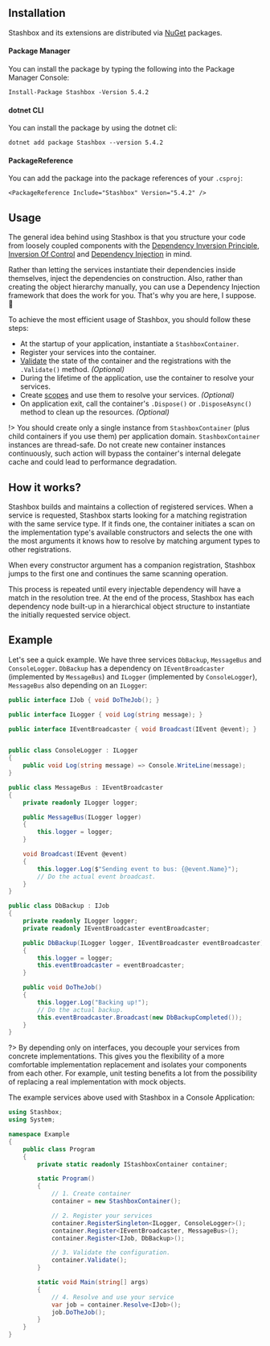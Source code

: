 ## Installation

Stashbox and its extensions are distributed via [NuGet](https://www.nuget.org/packages?q=stashbox) packages.

<!-- tabs:start -->

#### **Package Manager**

You can install the package by typing the following into the Package Manager Console:
```
Install-Package Stashbox -Version 5.4.2
```

#### **dotnet CLI**

You can install the package by using the dotnet cli:
```
dotnet add package Stashbox --version 5.4.2
```

#### **PackageReference**

You can add the package into the package references of your `.csproj`:
```
<PackageReference Include="Stashbox" Version="5.4.2" />
```

<!-- tabs:end -->

## Usage
The general idea behind using Stashbox is that you structure your code from loosely coupled components with the [Dependency Inversion Principle](https://en.wikipedia.org/wiki/Dependency_inversion_principle), [Inversion Of Control](https://en.wikipedia.org/wiki/Inversion_of_control) and [Dependency Injection](https://martinfowler.com/articles/injection.html) in mind. 

Rather than letting the services instantiate their dependencies inside themselves, inject the dependencies on construction. Also, rather than creating the object hierarchy manually, you can use a Dependency Injection framework that does the work for you. That's why you are here, I suppose. 🙂

To achieve the most efficient usage of Stashbox, you should follow these steps:
- At the startup of your application, instantiate a `StashboxContainer`.
- Register your services into the container.
- [Validate](diagnostics/validation) the state of the container and the registrations with the `.Validate()` method. *(Optional)*
- During the lifetime of the application, use the container to resolve your services.
- Create [scopes](usage/scopes) and use them to resolve your services. *(Optional)*
- On application exit, call the container's `.Dispose()` or `.DisposeAsync()` method to clean up the resources. *(Optional)*

!> You should create only a single instance from `StashboxContainer` (plus child containers if you use them) per application domain. `StashboxContainer` instances are thread-safe. Do not create new container instances continuously, such action will bypass the container's internal delegate cache and could lead to performance degradation. 

## How it works?
Stashbox builds and maintains a collection of registered services. When a service is requested, Stashbox starts looking for a matching registration with the same service type. If it finds one, the container initiates a scan on the implementation type's available constructors and selects the one with the most arguments it knows how to resolve by matching argument types to other registrations.

When every constructor argument has a companion registration, Stashbox jumps to the first one and continues the same scanning operation. 

This process is repeated until every injectable dependency will have a match in the resolution tree. At the end of the process, Stashbox has each dependency node built-up in a hierarchical object structure to instantiate the initially requested service object.

## Example
Let's see a quick example. We have three services `DbBackup`, `MessageBus` and `ConsoleLogger`. `DbBackup` has a dependency on `IEventBroadcaster` (implemented by `MessageBus`) and `ILogger` (implemented by `ConsoleLogger`), `MessageBus` also depending on an `ILogger`:
```cs
public interface IJob { void DoTheJob(); }

public interface ILogger { void Log(string message); }

public interface IEventBroadcaster { void Broadcast(IEvent @event); }


public class ConsoleLogger : ILogger
{
    public void Log(string message) => Console.WriteLine(message);
}

public class MessageBus : IEventBroadcaster
{
    private readonly ILogger logger;

    public MessageBus(ILogger logger)
    {
        this.logger = logger;
    }

    void Broadcast(IEvent @event) 
    {
        this.logger.Log($"Sending event to bus: {@event.Name}");
        // Do the actual event broadcast.
    }
}

public class DbBackup : IJob
{
    private readonly ILogger logger;
    private readonly IEventBroadcaster eventBroadcaster;

    public DbBackup(ILogger logger, IEventBroadcaster eventBroadcaster)
    {
        this.logger = logger;
        this.eventBroadcaster = eventBroadcaster;
    }

    public void DoTheJob() 
    {
        this.logger.Log("Backing up!");
        // Do the actual backup.
        this.eventBroadcaster.Broadcast(new DbBackupCompleted());
    } 
}
```

?> By depending only on interfaces, you decouple your services from concrete implementations. This gives you the flexibility of a more comfortable implementation replacement and isolates your components from each other. For example, unit testing benefits a lot from the possibility of replacing a real implementation with mock objects.

The example services above used with Stashbox in a Console Application:

```cs
using Stashbox;
using System;

namespace Example
{
    public class Program
    {
        private static readonly IStashboxContainer container;

        static Program()
        {
            // 1. Create container
            container = new StashboxContainer();

            // 2. Register your services
            container.RegisterSingleton<ILogger, ConsoleLogger>();
            container.Register<IEventBroadcaster, MessageBus>();
            container.Register<IJob, DbBackup>();

            // 3. Validate the configuration.
            container.Validate();
        }

        static void Main(string[] args)
        {
            // 4. Resolve and use your service
            var job = container.Resolve<IJob>();
            job.DoTheJob();
        }
    }
}
```
